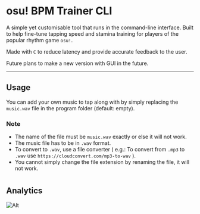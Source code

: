 # osu! BPM Trainer CLI
A simple yet customisable tool that runs in the command-line interface. Built to help fine-tune tapping speed and stamina training for players of the popular rhythm game `osu!`.

Made with `C` to reduce latency and provide accurate feedback to the user.

Future plans to make a new version with GUI in the future.

---

## Usage
You can add your own music to tap along with by simply replacing the `music.wav` file in the program folder (default: empty).

### Note
- The name of the file must be `music.wav` exactly or else it will not work.
- The music file has to be in `.wav` format.
- To convert to `.wav`, use a file converter ( e.g.: To convert from `.mp3` to `.wav` use `https://cloudconvert.com/mp3-to-wav` ).
- You cannot simply change the file extension by renaming the file, it will not work.

#

## Analytics
![Alt](https://repobeats.axiom.co/api/embed/9a7b4b8bf1bf62dc250fd94d49c2e5716a33fa78.svg "Repobeats analytics image")
